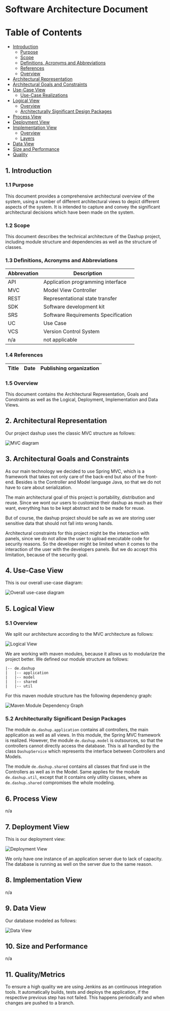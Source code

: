 # Software Architecture Document

# Table of Contents
- [Introduction](#1-introduction)
    - [Purpose](#11-purpose)
    - [Scope](#12-scope)
    - [Definitions, Acronyms and Abbreviations](#13-definitions-acronyms-and-abbreviations)
    - [References](#14-references)
    - [Overview](#15-overview)
- [Architectural Representation](#2-architectural-representation)
- [Architectural Goals and Constraints](#3-architectural-goals-and-constraints)
- [Use-Case View](#4-use-case-view)
    - [Use-Case Realizations](#41-use-case-realizations)
- [Logical View](#5-logical-view)
    - [Overview](#51-overview)
    - [Architecturally Significant Design Packages](#52-architecturally-significant-design-packages)
- [Process View](#6-process-view)
- [Deployment View](#7-deployment-view)
- [Implementation View](#8-implementation-view)
    - [Overview](#81-overview)
    - [Layers](#82-layers)
- [Data View](#9-data-view)
- [Size and Performance](#10-size-and-performance)
- [Quality](#11-quality)

## 1. Introduction

### 1.1 Purpose

This document provides a comprehensive architectural overview of the system, using a number of different architectural views to depict different aspects of the system. It is intended to capture and convey the significant architectural decisions which have been made on the system.

### 1.2 Scope

This document describes the technical architecture of the Dashup project, including module structure and dependencies as well as the structure of classes.

### 1.3 Definitions, Acronyms and Abbreviations

| Abbrevation | Description                            |
| ----------- | -------------------------------------- |
| API         | Application programming interface      |
| MVC         | Model View Controller                  |
| REST        | Representational state transfer        |
| SDK         | Software development kit               |
| SRS         | Software Requirements Specification    |
| UC          | Use Case                               |
| VCS         | Version Control System                 |
| n/a         | not applicable                         |

### 1.4 References

| Title                                                              | Date       | Publishing organization   |
| -------------------------------------------------------------------|:----------:| ------------------------- |

### 1.5 Overview

This document contains the Architectural Representation, Goals and Constraints as well as the Logical, Deployment, Implementation and Data Views.

## 2. Architectural Representation

Our project dashup uses the classic MVC structure as follows:

<img src="./architectural_representation.png" alt="MVC diagram" />

## 3. Architectural Goals and Constraints

As our main technology we decided to use Spring MVC, which is a framework that takes not only care of the back-end but also of the front-end. Besides is the Controller and Model language Java, so that we do not have to care about serialization. 

The main architectural goal of this project is portability, distribution and reuse. Since we wont our users to customize their dashup as much as their want, everything has to be kept abstract and to be made for reuse. 

But of course, the dashup project should be safe as we are storing user sensitive data that should not fall into wrong hands.

Architectural constraints for this project might be the interaction with panels, since we do not allow the user to upload executable code for security reasons. So the developer might be limited when it comes to the interaction of the user with the developers panels. But we do accept this limitation, because of the security goal. 

## 4. Use-Case View

This is our overall use-case diagram:

<img src="../srs/UCD.jpg" alt="Overall use-case diagram" />

## 5. Logical View

### 5.1 Overview

We split our architecture according to the MVC architecture as follows:

<img src="./dashup_class_diagram_mvc.png" alt="Logical View"/>

We are working with maven modules, because it allows us to modularize the project better. We defined our module structure as follows:

```
|-- de.dashup
|   |-- application
|   |-- model
|   |-- shared
|   |-- util
``` 

For this maven module structure has the following dependency graph:

<img src="./dashup_module_dependencies.png" alt="Maven Module Dependency Graph" /> 

### 5.2 Architecturally Significant Design Packages

The module `de.dashup.application` contains all controllers, the main application as well as all views. In this module, the Spring MVC framework is realized. However, the module `de.dashup.model` is outsources, so that the controllers cannot directly access the database. This is all handled by the class `DashupService` which represents the interface between Controllers and Models. 

The module `de.dashup.shared` contains all classes that find use in the Controllers as well as in the Model. Same applies for the module `de.dashup.util`, except that it contains only utility classes, where as `de.dashup.shared` compromises the whole modeling.

## 6. Process View

n/a

## 7. Deployment View

This is our deployment view:

<img src="./deployment_view.png" alt="Deployment View" />

We only have one instance of an application server due to lack of capacity. The database is running as well on the server due to the same reason.

## 8. Implementation View

n/a

## 9. Data View

Our database modeled as follows:

<img src="./data_view.png" alt="Data View" />

## 10. Size and Performance

n/a

## 11. Quality/Metrics

To ensure a high quality we are using Jenkins as an continuous integration tools. It automatically builds, tests and deploys the application, if the respective previous step has not failed. This happens periodically and when changes are pushed to a branch. 